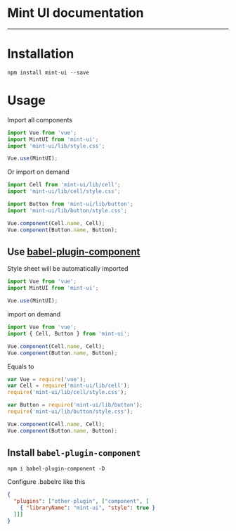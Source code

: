 # Mint UI documentation

-------------

# Installation

```shell
npm install mint-ui --save
```

# Usage

Import all components

```javascript
import Vue from 'vue';
import MintUI from 'mint-ui';
import 'mint-ui/lib/style.css';

Vue.use(MintUI);
```

Or import on demand

```javascript
import Cell from 'mint-ui/lib/cell';
import 'mint-ui/lib/cell/style.css';

import Button from 'mint-ui/lib/button';
import 'mint-ui/lib/button/style.css';

Vue.component(Cell.name, Cell);
Vue.component(Button.name, Button);
```

## Use [babel-plugin-component](https://github.com/QingWei-Li/babel-plugin-component)

Style sheet will be automatically imported

```javascript
import Vue from 'vue';
import MintUI from 'mint-ui';

Vue.use(MintUI);
```

import on demand
```javascript
import Vue from 'vue';
import { Cell, Button } from 'mint-ui';

Vue.component(Cell.name, Cell);
Vue.component(Button.name, Button);
```

Equals to
```javascript
var Vue = require('vue');
var Cell = require('mint-ui/lib/cell');
require('mint-ui/lib/cell/style.css');

var Button = require('mint-ui/lib/button');
require('mint-ui/lib/button/style.css');

Vue.component(Cell.name, Cell);
Vue.component(Button.name, Button);
```

## Install `babel-plugin-component`
```shell
npm i babel-plugin-component -D
```

Configure .babelrc like this
```json
{
  "plugins": ["other-plugin", ["component", [
    { "libraryName": "mint-ui", "style": true }
  ]]]
}
```



